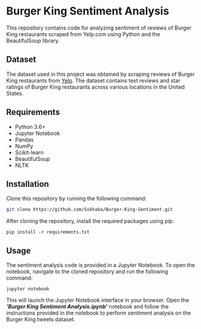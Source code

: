 # Burger King Sentiment Analysis
This repository contains code for analyzing sentiment of reviews of Burger King restaurants scraped from Yelp.com using Python and the BeautifulSoup library.
## Dataset
The dataset used in this project was obtained by scraping reviews of Burger King restaurants from [Yelp](Yelp.com). The dataset contains text reviews and star ratings of Burger King restaurants across various locations in the United States.
## Requirements
- Python 3.6+
- Jupyter Notebook
- Pandas
- NumPy
- Scikit-learn
- BeautifulSoup
- NLTK
## Installation
Clone this repository by running the following command:

```bash
git clone https://github.com/Sokhaba/Burger-King-Sentiment.git
```
After cloning the repository, install the required packages using pip:

```
pip install -r requirements.txt
```
## Usage
The sentiment analysis code is provided in a Jupyter Notebook. To open the notebook, navigate to the cloned repository and run the following command:

```
jupyter notebook
```
This will launch the Jupyter Notebook interface in your browser. Open the ___'Burger King Sentiment Analysis.ipynb'___ notebook and follow the instructions provided in the notebook to perform sentiment analysis on the Burger King tweets dataset.

